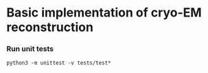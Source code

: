 # Basic implementation of cryo-EM reconstruction


### Run unit tests

`python3 -m unittest -v tests/test*`
